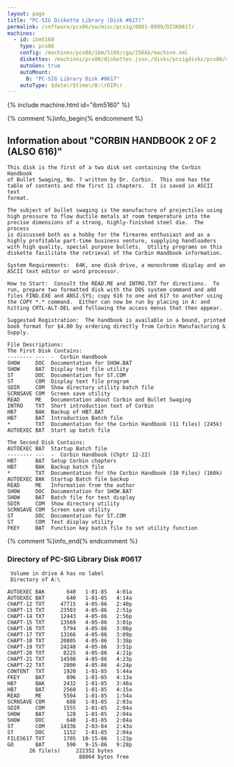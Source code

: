 ```yaml
---
layout: page
title: "PC-SIG Diskette Library (Disk #617)"
permalink: /software/pcx86/sw/misc/pcsig/0001-0999/DISK0617/
machines:
  - id: ibm5160
    type: pcx86
    config: /machines/pcx86/ibm/5160/cga/256kb/machine.xml
    diskettes: /machines/pcx86/diskettes.json,/disks/pcsigdisks/pcx86/diskettes.json
    autoGen: true
    autoMount:
      B: "PC-SIG Library Disk #0617"
    autoType: $date\r$time\rB:\rDIR\r
---
```


{% include machine.html id="ibm5160" %}

{% comment %}info_begin{% endcomment %}

## Information about "CORBIN HANDBOOK 2 OF 2 (ALSO 616)"

    This disk is the first of a two disk set containing the Corbin Handbook
    of Bullet Swaging, No. 7 written by Dr. Corbin.  This one has the
    table of contents and the first 11 chapters.  It is saved in ASCII text
    format.
    
    The subject of bullet swaging is the manufacture of projectiles using
    high pressure to flow ductile metals at room temperature into the
    precise dimensions of a strong, highly-finished steel die.  The process
    is discussed both as a hobby for the firearms enthusiast and as a
    highly profitable part-time business venture, supplying handloaders
    with high quality, special purpose bullets.  Utility programs on this
    diskette facilitate the retrieval of the Corbin Handbook information.
    
    System Requirements:  64K, one disk drive, a monochrome display and an
    ASCII text editor or word processor.
    
    How to Start:  Consult the READ.ME and INTRO.TXT for directions.  To
    run, prepare two formatted disk with the DOS system command and add
    files FIND.EXE and ANSI.SYS; copy 616 to one and 617 to another using
    the COPY *.* command.  Either can now be run by placing in A: and
    hitting CRTL-ALT-DEL and following the access menus that then appear.
    
    Suggested Registration:  The handbook is available in a bound, printed
    book format for $4.00 by ordering directly from Corbin Manufacturing &
    Supply.
    
    File Descriptions:
    The First Disk Contains:
    -------- ---  -  Corbin Handbook
    SHOW     DOC  Documentation for SHOW.BAT
    SHOW     BAT  Display text file utility
    ST       DOC  Documentation for ST.COM
    ST       COM  Display text file program
    SDIR     COM  Show directory utility batch file
    SCRNSAVE COM  Screen save utility
    READ     ME   Documentation about Corbin and Bullet Swaging
    INTRO    TXT  Short introduction text of Corbin
    HB7      BAK  Backup of HB7.BAT
    HB7      BAT  Introduction Batch file
    *        TXT  Documentation for the Corbin Handbook (11 files) (245k)
    AUTOEXEC BAT  Start up batch file
    
    The Second Disk Contains:
    AUTOEXEC BAT  Startup Batch file
    -------- ---  -  Corbin Handbook (Chptr 12-22)
    HB7      BAT  Setup Corbin chapters
    HB7      BAK  Backup batch file
    *        TXT  Documentation for the Corbin Handbook (10 Files) (168k)
    AUTOEXEC BAK  Startup Batch file backup
    READ     ME   Information from the author
    SHOW     DOC  Documentation for SHOW.BAT
    SHOW     BAT  Batch file for text display
    SDIR     COM  Show directory utility
    SCRNSAVE COM  Screen save utility
    ST       DOC  Documentation for ST.COM
    ST       COM  Text display utility
    FKEY     BAT  Function key batch file to set utility function
{% comment %}info_end{% endcomment %}


### Directory of PC-SIG Library Disk #0617

     Volume in drive A has no label
     Directory of A:\

    AUTOEXEC BAK       640   1-01-85   4:01a
    AUTOEXEC BAT       640   1-01-85   4:14a
    CHAPT-12 TXT     47715   4-05-86   2:40p
    CHAPT-13 TXT     23503   4-05-86   2:51p
    CHAPT-14 TXT     12443   4-05-86   2:56p
    CHAPT-15 TXT     13569   4-05-86   3:01p
    CHAPT-16 TXT      5794   4-05-86   3:06p
    CHAPT-17 TXT     13266   4-05-86   3:09p
    CHAPT-18 TXT     20805   4-05-86   3:38p
    CHAPT-19 TXT     24248   4-05-86   3:51p
    CHAPT-20 TXT      8225   4-05-86   4:21p
    CHAPT-21 TXT     14598   4-05-86   4:23p
    CHAPT-22 TXT      2800   4-05-86   4:24p
    CONTENT  TXT      1920   1-01-85   5:44a
    FKEY     BAT       896   1-01-85   4:13a
    HB7      BAK      2432   1-01-85   3:46a
    HB7      BAT      2560   1-01-85   4:15a
    READ     ME       5504   1-01-85   1:54a
    SCRNSAVE COM       688   1-01-85   2:03a
    SDIR     COM      1555   1-01-85   2:04a
    SHOW     BAT       128   1-01-85   2:04a
    SHOW     DOC       640   1-01-85   2:04a
    ST       COM     14336   2-03-84   2:43a
    ST       DOC      1152   1-01-85   2:04a
    FILES617 TXT      1705  10-15-86   1:23p
    GO       BAT       590   9-15-86   9:28p
           26 file(s)     222352 bytes
                           88064 bytes free
